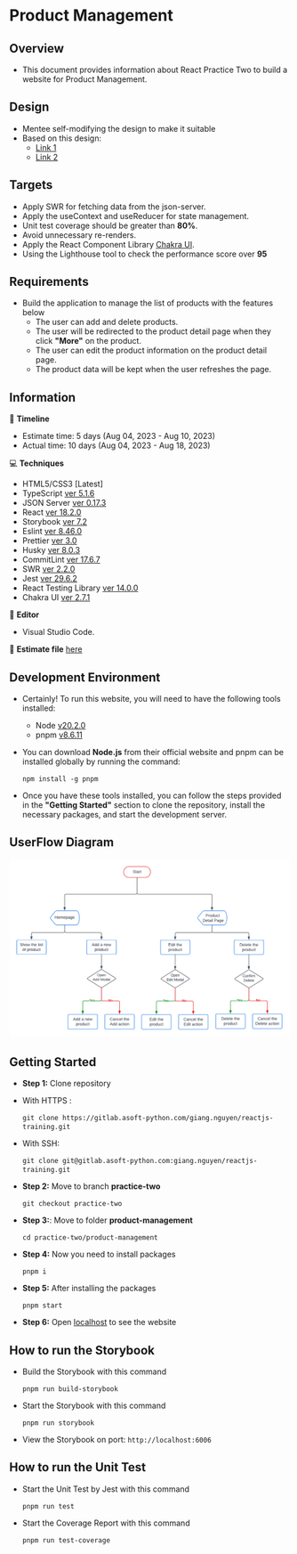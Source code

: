 # Product Management

## Overview

- This document provides information about React Practice Two to build a website for Product Management.

## Design

- Mentee self-modifying the design to make it suitable
- Based on this design:
  - [Link 1](https://nicepage.com/templates/preview/we-design-digital-products-and-brands-4745875?device=desktop)
  - [Link 2](https://nicepage.com/templates/preview/visual-and-product-design-3109323?device=desktop)

## Targets

- Apply SWR for fetching data from the json-server.
- Apply the useContext and useReducer for state management.
- Unit test coverage should be greater than **80%**.
- Avoid unnecessary re-renders.
- Apply the React Component Library [Chakra UI](https://chakra-ui.com/).
- Using the Lighthouse tool to check the performance score over **95**

## Requirements

- Build the application to manage the list of products with the features below
  - The user can add and delete products.
  - The user will be redirected to the product detail page when they click **"More"** on the product.
  - The user can edit the product information on the product detail page.
  - The product data will be kept when the user refreshes the page.

## Information

📅 **Timeline**

- Estimate time: 5 days (Aug 04, 2023 - Aug 10, 2023)
- Actual time: 10 days (Aug 04, 2023 - Aug 18, 2023)

💻 **Techniques**

- HTML5/CSS3 [Latest]
- TypeScript [ver 5.1.6](https://www.typescriptlang.org/)
- JSON Server [ver 0.17.3](https://github.com/typicode/json-server)
- React [ver 18.2.0](https://react.dev)
- Storybook [ver 7.2](https://storybook.js.org/)
- Eslint [ver 8.46.0](https://eslint.org/docs/latest/use/getting-started#quick-start)
- Prettier [ver 3.0](https://prettier.io/)
- Husky [ver 8.0.3](https://typicode.github.io/husky/#/)
- CommitLint [ver 17.6.7](https://commitlint.js.org/#/)
- SWR [ver 2.2.0](https://swr.vercel.app/)
- Jest [ver 29.6.2](https://jestjs.io/docs/getting-started)
- React Testing Library [ver 14.0.0](https://testing-library.com/docs/)
- Chakra UI [ver 2.7.1](https://chakra-ui.com/)

📝 **Editor**

- Visual Studio Code.

📄 **Estimate file** [here](https://docs.google.com/document/d/1YMRJC0DoUG6ZQj0bdinKrH3H6vbA145L5U7l8ZMuT8s/edit?usp=sharing)

## Development Environment

- Certainly! To run this website, you will need to have the following tools installed:

  - Node [v20.2.0](https://nodejs.org/en/)
  - pnpm [v8.6.11](https://pnpm.io/installation)

- You can download **Node.js** from their official website and pnpm can be installed globally by running the command:
  ```
  npm install -g pnpm
  ```
- Once you have these tools installed, you can follow the steps provided in the **"Getting Started"** section to clone the repository, install the necessary packages, and start the development server.

## UserFlow Diagram

![Main features](src\assets\images\UserFlow_Diagram.png)

## Getting Started

- **Step 1:** Clone repository

- With HTTPS :
  ```
  git clone https://gitlab.asoft-python.com/giang.nguyen/reactjs-training.git
  ```
- With SSH:

  ```
  git clone git@gitlab.asoft-python.com:giang.nguyen/reactjs-training.git
  ```

- **Step 2:** Move to branch **practice-two**

  ```
  git checkout practice-two
  ```

- **Step 3:**: Move to folder **product-management**

  ```
  cd practice-two/product-management
  ```

- **Step 4:** Now you need to install packages

  ```
  pnpm i
  ```

- **Step 5:** After installing the packages

  ```
  pnpm start
  ```

- **Step 6:** Open [localhost](http://localhost:5173) to see the website

## How to run the Storybook

- Build the Storybook with this command

  ```
  pnpm run build-storybook
  ```

- Start the Storybook with this command
  ```
  pnpm run storybook
  ```
- View the Storybook on port: `http://localhost:6006`

## How to run the Unit Test

- Start the Unit Test by Jest with this command
  ```
  pnpm run test
  ```
- Start the Coverage Report with this command
  ```
  pnpm run test-coverage
  ```
